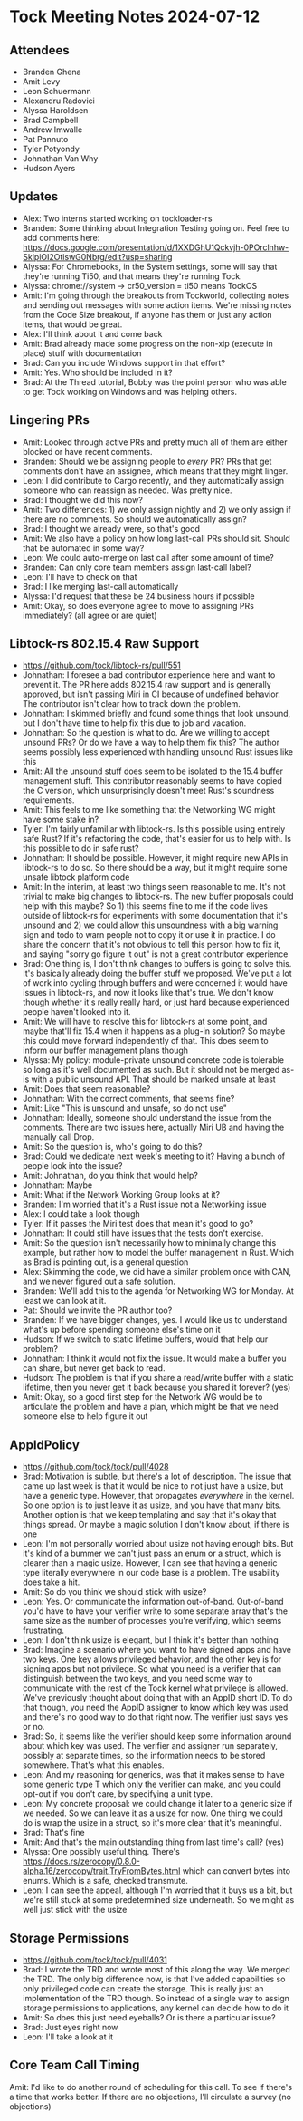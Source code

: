 # Tock Meeting Notes 2024-07-12

## Attendees

- Branden Ghena
- Amit Levy
- Leon Schuermann
- Alexandru Radovici
- Alyssa Haroldsen
- Brad Campbell
- Andrew Imwalle
- Pat Pannuto
- Tyler Potyondy
- Johnathan Van Why
- Hudson Ayers


## Updates
* Alex: Two interns started working on tockloader-rs
* Branden: Some thinking about Integration Testing going on. Feel free to add comments here: https://docs.google.com/presentation/d/1XXDGhU1Qckvjh-0POrclnhw-SklpiOI2OtiswG0Nbrg/edit?usp=sharing
* Alyssa: For Chromebooks, in the System settings, some will say that they're running Ti50, and that means they're running Tock.
* Alyssa: chrome://system -> cr50_version = ti50 means TockOS
* Amit: I'm going through the breakouts from Tockworld, collecting notes and sending out messages with some action items. We're missing notes from the Code Size breakout, if anyone has them or just any action items, that would be great.
* Alex: I'll think about it and come back
* Amit: Brad already made some progress on the non-xip (execute in place) stuff with documentation
* Brad: Can you include Windows support in that effort?
* Amit: Yes. Who should be included in it?
* Brad: At the Thread tutorial, Bobby was the point person who was able to get Tock working on Windows and was helping others.


## Lingering PRs
* Amit: Looked through active PRs and pretty much all of them are either blocked or have recent comments.
* Branden: Should we be assigning people to _every_ PR? PRs that get comments don't have an assignee, which means that they might linger.
* Leon: I did contribute to Cargo recently, and they automatically assign someone who can reassign as needed. Was pretty nice.
* Brad: I thought we did this now?
* Amit: Two differences: 1) we only assign nightly and 2) we only assign if there are no comments. So should we automatically assign?
* Brad: I thought we already were, so that's good
* Amit: We also have a policy on how long last-call PRs should sit. Should that be automated in some way?
* Leon: We could auto-merge on last call after some amount of time?
* Branden: Can only core team members assign last-call label?
* Leon: I'll have to check on that
* Brad: I like merging last-call automatically
* Alyssa: I'd request that these be 24 business hours if possible
* Amit: Okay, so does everyone agree to move to assigning PRs immediately? (all agree or are quiet)


## Libtock-rs 802.15.4 Raw Support
* https://github.com/tock/libtock-rs/pull/551
* Johnathan: I foresee a bad contributor experience here and want to prevent it. The PR here adds 802.15.4 raw support and is generally approved, but isn't passing Miri in CI because of undefined behavior. The contributor isn't clear how to track down the problem.
* Johnathan: I skimmed briefly and found some things that look unsound, but I don't have time to help fix this due to job and vacation.
* Johnathan: So the question is what to do. Are we willing to accept unsound PRs? Or do we have a way to help them fix this? The author seems possibly less experienced with handling unsound Rust issues like this
* Amit: All the unsound stuff does seem to be isolated to the 15.4 buffer management stuff. This contributor reasonably seems to have copied the C version, which unsurprisingly doesn't meet Rust's soundness requirements.
* Amit: This feels to me like something that the Networking WG might have some stake in?
* Tyler: I'm fairly unfamiliar with libtock-rs. Is this possible using entirely safe Rust? If it's refactoring the code, that's easier for us to help with. Is this possible to do in safe rust?
* Johnathan: It should be possible. However, it might require new APIs in libtock-rs to do so. So there should be a way, but it might require some unsafe libtock platform code
* Amit: In the interim, at least two things seem reasonable to me. It's not trivial to make big changes to libtock-rs. The new buffer proposals could help with this maybe? So 1) this seems fine to me if the code lives outside of libtock-rs for experiments with some documentation that it's unsound and 2) we could allow this unsoundness with a big warning sign and todo to warn people not to copy it or use it in practice. I do share the concern that it's not obvious to tell this person how to fix it, and saying "sorry go figure it out" is not a great contributor experience
* Brad: One thing is, I don't think changes to buffers is going to solve this. It's basically already doing the buffer stuff we proposed. We've put a lot of work into cycling through buffers and were concerned it would have issues in libtock-rs, and now it looks like that's true. We don't know though whether it's really really hard, or just hard because experienced people haven't looked into it.
* Amit: We will have to resolve this for libtock-rs at some point, and maybe that'll fix 15.4 when it happens as a plug-in solution? So maybe this could move forward independently of that. This does seem to inform our buffer management plans though
* Alyssa: My policy: module-private unsound concrete code is tolerable so long as it's well documented as such. But it should not be merged as-is with a public unsound API. That should be marked unsafe at least
* Amit: Does that seem reasonable?
* Johnathan: With the correct comments, that seems fine?
* Amit: Like "This is unsound and unsafe, so do not use"
* Johnathan: Ideally, someone should understand the issue from the comments. There are two issues here, actually Miri UB and having the manually call Drop.
* Amit: So the question is, who's going to do this?
* Brad: Could we dedicate next week's meeting to it? Having a bunch of people look into the issue?
* Amit: Johnathan, do you think that would help?
* Johnathan: Maybe
* Amit: What if the Network Working Group looks at it?
* Branden: I'm worried that it's a Rust issue not a Networking issue
* Alex: I could take a look though
* Tyler: If it passes the Miri test does that mean it's good to go?
* Johnathan: It could still have issues that the tests don't exercise.
* Amit: So the question isn't necessarily how to minimally change this example, but rather how to model the buffer management in Rust. Which as Brad is pointing out, is a general question
* Alex: Skimming the code, we did have a similar problem once with CAN, and we never figured out a safe solution.
* Branden: We'll add this to the agenda for Networking WG for Monday. At least we can look at it.
* Pat: Should we invite the PR author too?
* Branden: If we have bigger changes, yes. I would like us to understand what's up before spending someone else's time on it
* Hudson: If we switch to static lifetime buffers, would that help our problem?
* Johnathan: I think it would not fix the issue. It would make a buffer you can share, but never get back to read.
* Hudson: The problem is that if you share a read/write buffer with a static lifetime, then you never get it back because you shared it forever? (yes)
* Amit: Okay, so a good first step for the Network WG would be to articulate the problem and have a plan, which might be that we need someone else to help figure it out


## AppIdPolicy
* https://github.com/tock/tock/pull/4028
* Brad: Motivation is subtle, but there's a lot of description. The issue that came up last week is that it would be nice to not just have a usize, but have a generic type. However, that propagates _everywhere_ in the kernel. So one option is to just leave it as usize, and you have that many bits. Another option is that we keep templating and say that it's okay that things spread. Or maybe a magic solution I don't know about, if there is one
* Leon: I'm not personally worried about usize not having enough bits. But it's kind of a bummer we can't just pass an enum or a struct, which is clearer than a magic usize. However, I can see that having a generic type literally everywhere in our code base is a problem. The usability does take a hit.
* Amit: So do you think we should stick with usize?
* Leon: Yes. Or communicate the information out-of-band. Out-of-band you'd have to have your verifier write to some separate array that's the same size as the number of processes you're verifying, which seems frustrating.
* Leon: I don't think usize is elegant, but I think it's better than nothing
* Brad: Imagine a scenario where you want to have signed apps and have two keys. One key allows privileged behavior, and the other key is for signing apps but not privilege. So what you need is a verifier that can distinguish between the two keys, and you need some way to communicate with the rest of the Tock kernel what privilege is allowed. We've previously thought about doing that with an AppID short ID. To do that though, you need the AppID assigner to know which key was used, and there's no good way to do that right now. The verifier just says yes or no.
* Brad: So, it seems like the verifier should keep some information around about which key was used. The verifier and assigner run separately, possibly at separate times, so the information needs to be stored somewhere. That's what this enables.
* Leon: And my reasoning for generics, was that it makes sense to have some generic type T which only the verifier can make, and you could opt-out if you don't care, by specifying a unit type.
* Leon: My concrete proposal: we could change it later to a generic size if we needed. So we can leave it as a usize for now. One thing we could do is wrap the usize in a struct, so it's more clear that it's meaningful.
* Brad: That's fine
* Amit: And that's the main outstanding thing from last time's call? (yes)
* Alyssa: One possibly useful thing. There's https://docs.rs/zerocopy/0.8.0-alpha.16/zerocopy/trait.TryFromBytes.html which can convert bytes into enums. Which is a safe, checked transmute.
* Leon: I can see the appeal, although I'm worried that it buys us a bit, but we're still stuck at some predetermined size underneath. So we might as well just stick with the usize


## Storage Permissions
* https://github.com/tock/tock/pull/4031
* Brad: I wrote the TRD and wrote most of this along the way. We merged the TRD. The only big difference now, is that I've added capabilities so only privileged code can create the storage. This is really just an implementation of the TRD though. So instead of a single way to assign storage permissions to applications, any kernel can decide how to do it
* Amit: So does this just need eyeballs? Or is there a particular issue?
* Brad: Just eyes right now
* Leon: I'll take a look at it


## Core Team Call Timing
Amit: I'd like to do another round of scheduling for this call. To see if there's a time that works better. If there are no objections, I'll circulate a survey (no objections)


